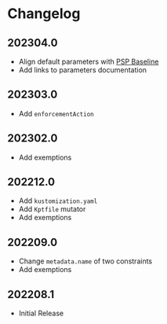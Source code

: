 # Changelog

## 202304.0

* Align default parameters with [PSP Baseline](https://raw.githubusercontent.com/kubernetes/website/main/content/en/examples/policy/baseline-psp.yaml)
* Add links to parameters documentation

## 202303.0

* Add `enforcementAction`

## 202302.0

* Add exemptions

## 202212.0

* Add `kustomization.yaml`
* Add `Kptfile` mutator
* Add exemptions

## 202209.0

* Change `metadata.name` of two constraints
* Add exemptions

## 202208.1

* Initial Release
